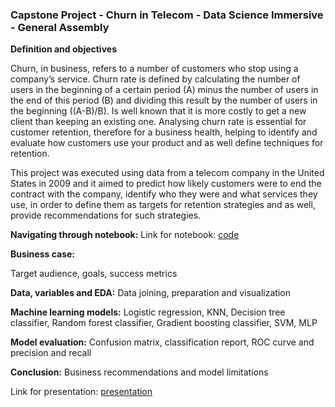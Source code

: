 ### **Capstone Project - Churn in Telecom - Data Science Immersive - General Assembly**

**Definition and objectives**

Churn, in business, refers to a number of customers who stop using a company’s service. Churn rate is defined by calculating the number of users in the beginning of a certain period (A) minus the number of users in the end of this period (B)  and dividing this result by the number of users in the beginning ((A-B)/B).
Is well known that it is more costly to get a new client than keeping an existing one. Analysing churn rate is essential for customer retention, therefore for a business health, helping to identify and evaluate how customers use your product and as well define techniques for retention.


This project was executed using data from a telecom company in the United States in 2009 and it aimed to predict how likely customers were to end the contract with the company, identify who they were and what services they use, in order to define them as targets for retention strategies and as well, provide recommendations for such strategies.


**Navigating through notebook:**
Link for notebook:
[code](https://github.com/reisnm/Churn-in-Telecom-DSI-Capstone/blob/main/Churn%20in%20Telecom%20-%20submitted%20version.pdf)

**Business case:**

Target audience, goals, success metrics

**Data, variables and EDA:**
Data joining, preparation and visualization

**Machine learning models:**
Logistic regression, KNN, Decision tree classifier, Random forest classifier, Gradient boosting classifier, SVM, MLP

**Model evaluation:**
Confusion matrix, classification report, ROC curve and precision and recall

**Conclusion:**
Business recommendations and model limitations

Link for presentation:
[presentation](https://github.com/reisnm/Churn-in-Telecom-DSI-Capstone/blob/main/Churn%20in%20Telecom%20-%20submitted%20version.pdf)
